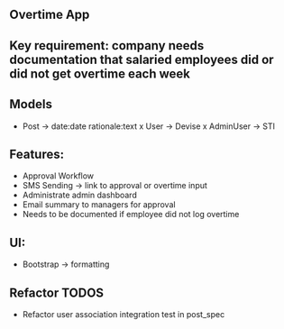 ## Overtime App

## Key requirement: company needs documentation that salaried employees did or did not get overtime each week

## Models

- Post -> date:date rationale:text
x User -> Devise
x AdminUser -> STI

## Features:
- Approval Workflow
- SMS Sending -> link to approval or overtime input
- Administrate admin dashboard
- Email summary to managers for approval
- Needs to be documented if employee did not log overtime

## UI:
- Bootstrap -> formatting

## Refactor TODOS
- Refactor user association integration test in post_spec